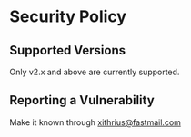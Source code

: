 # Security Policy

## Supported Versions

Only v2.x and above are currently supported.

## Reporting a Vulnerability

Make it known through <email>xithrius@fastmail.com</email>
